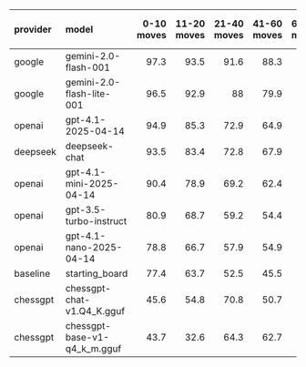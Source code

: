 | provider   | model                        |   0-10 moves |   11-20 moves |   21-40 moves |   41-60 moves |   61-80 moves |   81-100 moves |
|:-----------|:-----------------------------|-------------:|--------------:|--------------:|--------------:|--------------:|---------------:|
| google     | gemini-2.0-flash-001         |         97.3 |          93.5 |          91.6 |          88.3 |          84   |           75.5 |
| google     | gemini-2.0-flash-lite-001    |         96.5 |          92.9 |          88   |          79.9 |          73.1 |           76.6 |
| openai     | gpt-4.1-2025-04-14           |         94.9 |          85.3 |          72.9 |          64.9 |          62.3 |           55.5 |
| deepseek   | deepseek-chat                |         93.5 |          83.4 |          72.8 |          67.9 |          65.5 |           65.3 |
| openai     | gpt-4.1-mini-2025-04-14      |         90.4 |          78.9 |          69.2 |          62.4 |          59.1 |           55.7 |
| openai     | gpt-3.5-turbo-instruct       |         80.9 |          68.7 |          59.2 |          54.4 |          50.2 |           47.4 |
| openai     | gpt-4.1-nano-2025-04-14      |         78.8 |          66.7 |          57.9 |          54.9 |          50.6 |           44.8 |
| baseline   | starting_board               |         77.4 |          63.7 |          52.5 |          45.5 |          41.8 |           39   |
| chessgpt   | chessgpt-chat-v1.Q4_K.gguf   |         45.6 |          54.8 |          70.8 |          50.7 |          60.1 |           42.3 |
| chessgpt   | chessgpt-base-v1-q4_k_m.gguf |         43.7 |          32.6 |          64.3 |          62.7 |          48.5 |           34.5 |